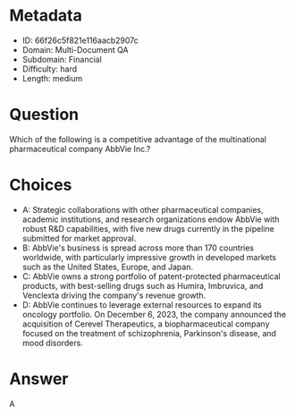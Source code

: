 # Metadata

- ID: 66f26c5f821e116aacb2907c
- Domain: Multi-Document QA
- Subdomain: Financial
- Difficulty: hard
- Length: medium

# Question

Which of the following is a competitive advantage of the multinational pharmaceutical company AbbVie Inc.?

# Choices

- A: Strategic collaborations with other pharmaceutical companies, academic institutions, and research organizations endow AbbVie with robust R&D capabilities, with five new drugs currently in the pipeline submitted for market approval.
- B: AbbVie's business is spread across more than 170 countries worldwide, with particularly impressive growth in developed markets such as the United States, Europe, and Japan.
- C: AbbVie owns a strong portfolio of patent-protected pharmaceutical products, with best-selling drugs such as Humira, Imbruvica, and Venclexta driving the company's revenue growth.
- D: AbbVie continues to leverage external resources to expand its oncology portfolio. On December 6, 2023, the company announced the acquisition of Cerevel Therapeutics, a biopharmaceutical company focused on the treatment of schizophrenia, Parkinson's disease, and mood disorders.

# Answer

A

